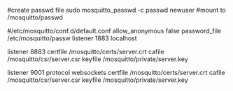 
#create passwd file
sudo mosquitto_passwd -c passwd newuser
#mount to /mosquitto/passwd

#/etc/mosquitto/conf.d/default.conf
allow_anonymous false
password_file /etc/mosquitto/passw
listener 1883 localhost

listener 8883
certfile /mosquitto/certs/server.crt
cafile /mosquitto/csr/server.csr
keyfile /mosquitto/private/server.key

listener 9001
protocol websockets
certfile /mosquitto/certs/server.crt
cafile /mosquitto/csr/server.csr
keyfile /mosquitto/private/server.key
